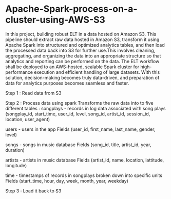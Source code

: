 # Apache-Spark-process-on-a-cluster-using-AWS-S3
In this project, building robust ELT in a data hosted on Amazon S3. This pipeline should extract raw data hosted in Amazon S3, transform it using Apache Spark into structured and optimized analytics tables, and then load the processed data back into S3 for further use.This involves cleaning, aggregating, and organizing the data into an appropriate structure so that analytics and reporting can be performed on the data. The ELT workflow shall be deployed to an AWS-hosted, scalable Spark cluster for high-performance execution and efficient handling of large datasets. With this solution, decision-making becomes truly data-driven, and preparation of data for analytics purposes becomes seamless and faster.


Step 1 : Read data from S3

Step 2 : Process data using spark
Transforms the raw data into to five different tables :
songplays - records in log data associated with song plays (songplay_id, start_time, user_id, level, song_id, artist_id, session_id, location, user_agent)

users - users in the app Fields (user_id, first_name, last_name, gender, level)

songs - songs in music database Fields (song_id, title, artist_id, year, duration)

artists - artists in music database Fields (artist_id, name, location, lattitude, longitude)

time - timestamps of records in songplays broken down into specific units Fields (start_time, hour, day, week, month, year, weekday)

Step 3 : Load it back to S3


